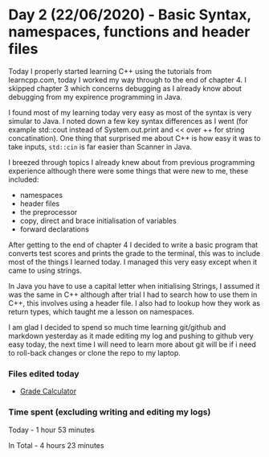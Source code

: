 # Day 2 (22/06/2020) - Basic Syntax, namespaces, functions and header files
Today I properly started learning C++ using the tutorials from learncpp.com, today I worked my way through to the end of chapter 4. I skipped chapter 3 which concerns debugging as I already know about debugging from my expirence programming in Java.

I found most of my learning today very easy as most of the syntax is very simular to Java. I noted down a few key syntax differences as I went (for example std::cout instead of System.out.print and << over ++ for string concatination). One thing that surprised me about C++ is how easy it was to take inputs, `std::cin` is far easier than Scanner in Java.

I breezed through topics I already knew about from previous programming experience although there were some things that were new to me, these included:
* namespaces
* header files
* the preprocessor
* copy, direct and brace initialisation of variables
* forward declarations

After getting to the end of chapter 4 I decided to write a basic program that converts test scores and prints the grade to the terminal, this was to include most of the things I learned today. I managed this very easy except when it came to using strings.

In Java you have to use a capital letter when initialising Strings, I assumed it was the same in C++ although after trial I had to search how to use them in C++, this involves using a header file. I also had to lookup how they work as return types, which taught me a lesson on namespaces.

I am glad I decided to spend so much time learning git/github and markdown yesterday as it made editing my log and pushing to github very easy today, the next time I will need to learn more about git will be if i need to roll-back changes or clone the repo to my laptop. 
### Files edited today
* [Grade Calculator](https://github.com/ZenoxSphere/ZS_100_Days_Of_Code/blob/master/Code/Grade_Calculator/Grade_Calculator/Grade_Calculator.cpp)
### Time spent (excluding writing and editing my logs)
Today - 1 hour 53 minutes

In Total - 4 hours 23 minutes
